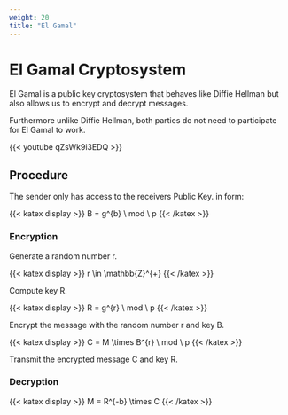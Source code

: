 ```yaml
---
weight: 20
title: "El Gamal"
---
```


# El Gamal Cryptosystem

El Gamal is a public key cryptosystem that behaves like Diffie Hellman but also allows us to encrypt and decrypt messages.

Furthermore unlike Diffie Hellman, both parties do not need to participate for El Gamal to work.

{{< youtube qZsWk9i3EDQ >}}

## Procedure

The sender only has access to the receivers Public Key. in form:

{{< katex display >}} B = g^{b} \ mod \ p {{< /katex >}}

### Encryption

Generate a random number r.

{{< katex display >}} r \in \mathbb{Z}^{+} {{< /katex >}}

Compute key R.

{{< katex display >}} R = g^{r} \ mod \ p {{< /katex >}}

Encrypt the message with the random number r and key B.

{{< katex display >}} C = M \times B^{r} \ mod \ p {{< /katex >}}

Transmit the encrypted message C and key R.

### Decryption

{{< katex display >}} M = R^{-b} \times C {{< /katex >}}
